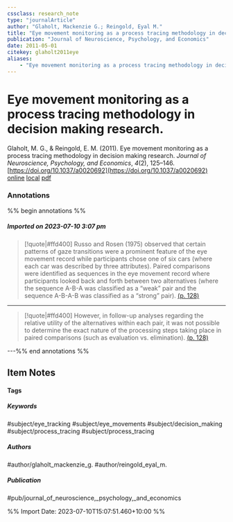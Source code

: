 ```yaml
---
cssclass: research_note
type: "journalArticle"
author: "Glaholt, Mackenzie G.; Reingold, Eyal M."
title: "Eye movement monitoring as a process tracing methodology in decision making research."
publication: "Journal of Neuroscience, Psychology, and Economics"
date: 2011-05-01
citekey: glaholt2011eye
aliases: 
    - "Eye movement monitoring as a process tracing methodology in decision making research."
---
```


# Eye movement monitoring as a process tracing methodology in decision making research.

Glaholt, M. G., & Reingold, E. M. (2011). Eye movement monitoring as a process tracing methodology in decision making research. _Journal of Neuroscience, Psychology, and Economics_, _4_(2), 125–146. [https://doi.org/10.1037/a0020692](https://doi.org/10.1037/a0020692)
[online](http://zotero.org/users/local/kZl3QdXV/items/J69IHDJQ) [local](zotero://select/library/items/J69IHDJQ) [pdf](file:///home/gjc216/Zotero/storage/JEABJDVM/Glaholt%20and%20Reingold%20-%202011%20-%20Eye%20movement%20monitoring%20as%20a%20process%20tracing%20metho.pdf)
 

 
### Annotations

%% begin annotations %%
##### Imported on 2023-07-10 3:07 pm
>[!quote|#ffd400]
>Russo and Rosen (1975) observed that certain patterns of gaze transitions were a prominent feature of the eye movement record while participants chose one of six cars (where each car was described by three attributes). Paired comparisons were identified as sequences in the eye movement record where participants looked back and forth between two alternatives (where the sequence A-B-A was classified as a “weak” pair and the sequence A-B-A-B was classified as a “strong” pair). [(p. 128)](zotero://open-pdf/library/items/JEABJDVM?page=128&annotation=3NGZIG2H)

---
>[!quote|#ffd400]
>However, in follow-up analyses regarding the relative utility of the alternatives within each pair, it was not possible to determine the exact nature of the processing steps taking place in paired comparisons (such as evaluation vs. elimination). [(p. 128)](zotero://open-pdf/library/items/JEABJDVM?page=128&annotation=6VEXK795)

---%% end annotations %%

## Item Notes

#### Tags

##### Keywords

#subject/eye_tracking #subject/eye_movements #subject/decision_making #subject/process_tracing #subject/process_tracing

##### Authors

#author/glaholt_mackenzie_g. #author/reingold_eyal_m.

##### Publication

#pub/journal_of_neuroscience,_psychology,_and_economics


%% Import Date: 2023-07-10T15:07:51.460+10:00 %%
